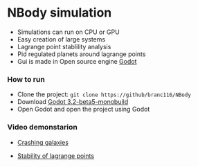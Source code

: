 # NBody simulation

* Simulations can run on CPU or GPU
* Easy creation of large systems
* Lagrange point stablility analysis
* Pid regulated planets around lagrange points
* Gui is made in Open source engine [Godot](https://godotengine.org/)


### How to run
* Clone the project: `git clone https://github/branc116/NBody`
* Download [Godot 3.2-beta5-monobuild](https://downloads.tuxfamily.org/godotengine/3.2/beta5/mono/)
* Open Godot and open the project using Godot

### Video demonstarion
* [Crashing galaxies](https://youtu.be/W25cSuk8yNo)

* [Stability of lagrange points](https://youtu.be/r4-oK8pMlG0)

